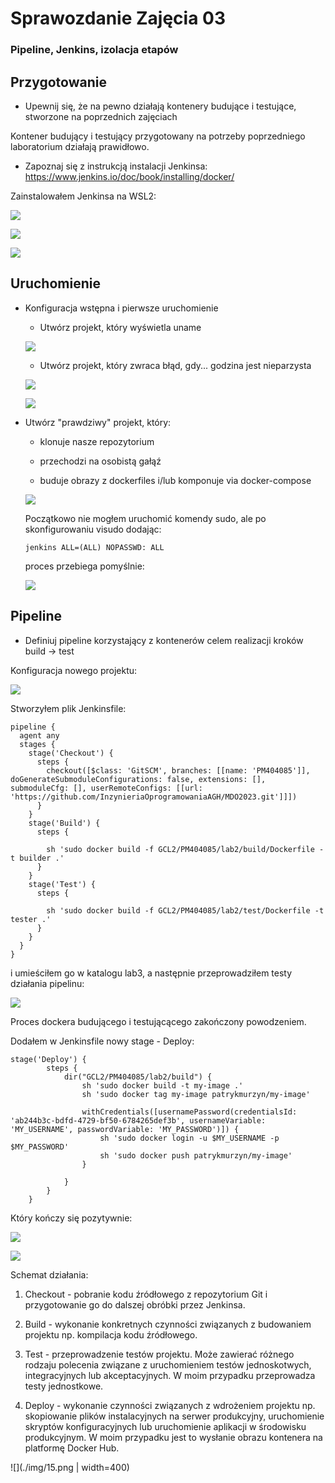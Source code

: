 # Sprawozdanie Zajęcia 03

### Pipeline, Jenkins, izolacja etapów

## Przygotowanie

* Upewnij się, że na pewno działają kontenery budujące i testujące, stworzone na poprzednich zajęciach

Kontener budujący i testujący przygotowany na potrzeby poprzedniego laboratorium działają prawidłowo.

* Zapoznaj się z instrukcją instalacji Jenkinsa: https://www.jenkins.io/doc/book/installing/docker/

Zainstalowałem Jenkinsa na WSL2:

![](./img/0.png)

![](./img/1.png)

![](./img/2.png)

## Uruchomienie

* Konfiguracja wstępna i pierwsze uruchomienie

	* Utwórz projekt, który wyświetla uname
	
	![](./img/3.png)
	
	* Utwórz projekt, który zwraca błąd, gdy... godzina jest nieparzysta
	
	![](./img/5.png)
	
	![](./img/4.png)
	
* Utwórz "prawdziwy" projekt, który:

	* klonuje nasze repozytorium
	
	* przechodzi na osobistą gałąź
	
	* buduje obrazy z dockerfiles i/lub komponuje via docker-compose
	
	![](./img/6.png)
	
	Początkowo nie mogłem uruchomić komendy sudo, ale po skonfigurowaniu visudo dodając:
	
	```
	jenkins ALL=(ALL) NOPASSWD: ALL
	```
	
	proces przebiega pomyślnie:
	
	![](./img/7.png)
	
## Pipeline

* Definiuj pipeline korzystający z kontenerów celem realizacji kroków build -> test

Konfiguracja nowego projektu:

![](./img/8.png)

Stworzyłem plik Jenkinsfile:

```
pipeline {
  agent any
  stages {
    stage('Checkout') {
      steps {
        checkout([$class: 'GitSCM', branches: [[name: 'PM404085']], doGenerateSubmoduleConfigurations: false, extensions: [], submoduleCfg: [], userRemoteConfigs: [[url: 'https://github.com/InzynieriaOprogramowaniaAGH/MDO2023.git']]])
      }
    }
    stage('Build') {
      steps {

        sh 'sudo docker build -f GCL2/PM404085/lab2/build/Dockerfile -t builder .'
      }
    }
    stage('Test') {
      steps {

		sh 'sudo docker build -f GCL2/PM404085/lab2/test/Dockerfile -t tester .'
      }
    }
  }
}
```

i umieściłem go w katalogu lab3, a następnie przeprowadziłem testy działania pipelinu:

![](./img/9.png)

Proces dockera budującego i testującącego zakończony powodzeniem.

Dodałem w Jenkinsfile nowy stage - Deploy:

```
stage('Deploy') {
		steps {
			dir("GCL2/PM404085/lab2/build") {
				sh 'sudo docker build -t my-image .'
				sh 'sudo docker tag my-image patrykmurzyn/my-image'
				
				withCredentials([usernamePassword(credentialsId: 'ab244b3c-bdfd-4729-bf50-6784265def3b', usernameVariable: 'MY_USERNAME', passwordVariable: 'MY_PASSWORD')]) {
					sh 'sudo docker login -u $MY_USERNAME -p $MY_PASSWORD'
					sh 'sudo docker push patrykmurzyn/my-image'
				}

			}
		}
	}
```

Który kończy się pozytywnie:

![](./img/13.png)

![](./img/14.png)

Schemat działania:

1) Checkout - pobranie kodu źródłowego z repozytorium Git i przygotowanie go do dalszej obróbki przez Jenkinsa.

2) Build - wykonanie konkretnych czynności związanych z budowaniem projektu np. kompilacja kodu źródłowego.

3) Test - przeprowadzenie testów projektu. Może zawierać różnego rodzaju polecenia związane z uruchomieniem testów jednoskotwych, integracyjnych lub akceptacyjnych. W moim przypadku przeprowadza testy jednostkowe.

4) Deploy - wykonanie czynności związanych z wdrożeniem projektu np. skopiowanie plików instalacyjnych na serwer produkcyjny, uruchomienie skryptów konfiguracyjnych lub uruchomienie aplikacji w środowisku produkcyjnym. W moim przypadku jest to wysłanie obrazu kontenera na platformę Docker Hub.
	
![](./img/15.png | width=400)	